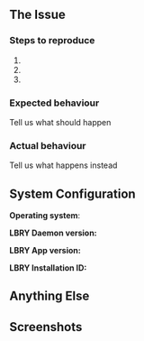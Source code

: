 <!--

Thanks for reporting an issue to LBRY and helping us improve! 

To make it possible for us to help you, please fill out below information carefully.

Before reporting any issues, please make sure that you're using the latest version.

- App releases: https://github.com/lbryio/lbry-app/releases
- Standalone daemon: https://github.com/lbryio/lbry/releases

We are also available on Slack at https://slack.lbry.io

--> 

## The Issue

### Steps to reproduce
1.
2.
3.

### Expected behaviour
Tell us what should happen

### Actual behaviour
Tell us what happens instead



## System Configuration

<!-- For the app, this info is in the About section at the bottom of the Help page. 
     You can include a screenshot instead of typing it out --> 

<!-- For the daemon, run:
     curl 'http://localhost:5279/lbryapi' --data '{"method":"version"}'
     and include the output -->


**Operating system**:

**LBRY Daemon version:**

**LBRY App version:**

**LBRY Installation ID:**


## Anything Else

<!-- Include anything else that does not fit into the above sections -->


## Screenshots

<!-- If a screenshot would help explain the bug, please include one or two here -->
